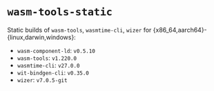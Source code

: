 # `wasm-tools-static`

Static builds of `wasm-tools`, `wasmtime-cli`, `wizer` for
{x86_64,aarch64}-{linux,darwin,windows}:

- `wasm-component-ld`: `v0.5.10`
- `wasm-tools`: `v1.220.0`
- `wasmtime-cli`: `v27.0.0`
- `wit-bindgen-cli`: `v0.35.0`
- `wizer`: `v7.0.5-git`

